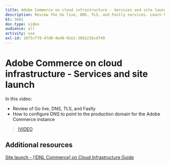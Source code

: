```yaml
---
title: Adobe Commerce on cloud infrastructure - Services and site launch
description: Review the Go live, DNS, TLS, and Fastly services. Learn how to configure DNS to point to the production domain for the Adobe Commerce instance.
kt: 5661
doc-type: video
audience: all
activity: use
exl-id: 1bf5cf70-47d0-4e48-92e2-3892216cd749
---
```

# Adobe Commerce on cloud infrastructure - Services and site launch

In this video:

- Review of Go live, DNS, TLS, and Fastly
- How to configure DNS to point to the production domain for the Adobe Commerce instance

>[!VIDEO](https://video.tv.adobe.com/v/35697?quality=12&learn=on)

## Additional resources

[Site launch - [!DNL Commerce] on Cloud Infrastructure Guide](https://experienceleague.adobe.com/docs/commerce-cloud-service/user-guide/launch/overview.html)
